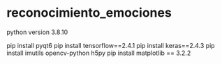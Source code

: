 # reconocimiento_emociones

python version 3.8.10

pip install pyqt6
pip install tensorflow==2.4.1
pip install keras==2.4.3
pip install imutils opencv-python h5py
pip install matplotlib == 3.2.2
